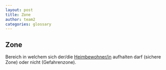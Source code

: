 ```yaml
---
layout: post
title: Zone
author: team2
categories: glossary
---
```


## Zone
Bereich in welchem sich der/die [Heimbewohner/in](https://github.com/Archi-Lab-FAE/fae-global-documentation/blob/master/2019-11-05-Glossary-Heimbewohner.md) aufhalten darf (sichere Zone) oder nicht (Gefahrenzone).
